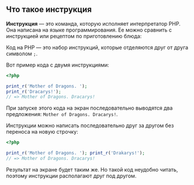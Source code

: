 ## Что такое инструкция

**Инструкция** — это команда, которую исполняет интерпретатор PHP. Она написана на языке программирования. Ее можно сравнить с инструкцией или рецептом по приготовлению блюда:

Код на PHP — это набор инструкций, которые отделяются друг от друга символом `;`.

Вот пример кода с двумя инструкциями:

```php
<?php

print_r('Mother of Dragons. ');
print_r('Dracarys!');
// => Mother of Dragons. Dracarys!
```

При запуске этого кода на экран последовательно выводятся два предложения: `Mother of Dragons. Dracarys!`.

Инструкции можно написать последовательно друг за другом без переноса на новую строчку:

```php
<?php

print_r('Mother of Dragons. '); print_r('Drakarys!');
// => Mother of Dragons. Dracarys!
```

Результат на экране будет таким же. Но такой код неудобно читать, поэтому инструкции располагают друг под другом.
